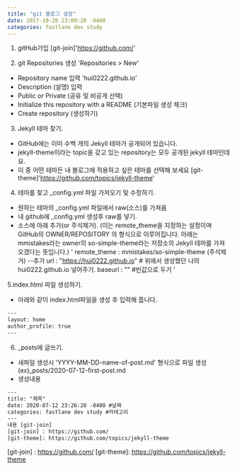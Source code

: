 ```yaml
---
title: "git 블로그 설정"
date: 2017-10-20 23:09:28 -0400
categories: fastlane dev study
---
```

1. gitHub가입
[git-join]'https://github.com/'

2. git Repositories 생성 'Repositories > New'
- Repository name 입력 'hui0222.github.io'
- Description (설명) 입력
- Public or Private (공유 및 비공개 선택)
- Initialize this repository with a README (기본파일 생성 체크)
- Create repository (생성하기)

3. Jekyll 테마 찾기. 
- GitHub에는 이미 수백 개의 Jekyll 테마가 공개되어 있습니다. 
- jekyll-theme이라는 topic을 갖고 있는 repository는 모두 공개된 jekyll 테마인데요. 
- 이 중 어떤 테마든 내 블로그에 적용하고 싶은 테마를 선택해 보세요
[git-theme]'https://github.com/topics/jekyll-theme'

4. 테마를 찾고 _config.yml 파일 가져오기 및 수정하기.
- 원하는 테마의 _config.yml 파일에서 raw(소스)를 가져옴
- 내 github에 _config.yml 생성후 raw를 넣기.
- 소스에 아래 추가(or 주석제거).
(이는 remote_theme을 지정하는 설정이며 GitHub의 OWNER/REPOSITORY 의 형식으로 이루어집니다. 아래는 mmistakes라는 owner의 so-simple-theme라는 저장소의 Jekyll 테마를 가져오겠다는 뜻입니다.)
'
remote_theme : mmistakes/so-simple-theme (주석제거) --추가
url          : "https://hui0222.github.io" # 위에서 생성했던 나의 hui0222.github.io 넣어주기.
baseurl      : "" #빈값으로 두기
'

5.index.html 파일 생성하기.
- 아래와 같이 index.html파일을 생성 후 입력해 줍니다.
```html
---
layout: home
author_profile: true
---
```

6. _posts에 글쓰기.
- 새파일 생성시 'YYYY-MM-DD-name-of-post.md' 형식으로 파일 생성
(ex)_posts/2020-07-12-first-post.md
- 생성내용
```html
---
title: "제목"
date: 2020-07-12 23:26:28 -0400 #날짜
categories: fastlane dev study #카테고리
---
내용 [git-join]
[git-join] : https://github.com/
[git-theme]: https://github.com/topics/jekyll-theme
```

[git-join] : https://github.com/
[git-theme]: https://github.com/topics/jekyll-theme
